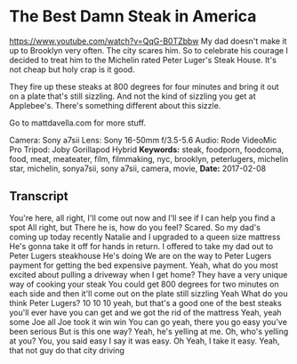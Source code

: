 # The Best Damn Steak in America
https://www.youtube.com/watch?v=QqG-B0TZbbw
My dad doesn't make it up to Brooklyn very often. The city scares him. So to celebrate his courage I decided to treat him to the Michelin rated Peter Luger's Steak House. It's not cheap but holy crap is it good.

They fire up these steaks at 800 degrees for four minutes and bring it out on a plate that's still sizzling. And not the kind of sizzling you get at Applebee's. There's something different about this sizzle.

Go to mattdavella.com for more stuff.

Camera:  Sony a7sii
Lens:  Sony 16-50mm f/3.5-5.6
Audio:  Rode VideoMic Pro
Tripod:  Joby Gorillapod Hybrid
**Keywords:** steak, foodporn, foodcoma, food, meat, meateater, film, filmmaking, nyc, brooklyn, peterlugers, michelin star, michelin, sonya7sii, sony a7sii, camera, movie, 
**Date:** 2017-02-08

## Transcript
 You're here, all right, I'll come out now and I'll see if I can help you find a spot All right, but There he is, how do you feel? Scared. So my dad's coming up today recently Natalie and I upgraded to a queen size mattress He's gonna take it off for hands in return. I offered to take my dad out to Peter Lugers steakhouse He's doing We are on the way to Peter Lugers payment for getting the bed expensive payment. Yeah, what do you most excited about pulling a driveway when I get home? They have a very unique way of cooking your steak You could get 800 degrees for two minutes on each side and then it'll come out on the plate still sizzling Yeah What do you think Peter Lugers? 10 10 10 yeah, but that's a good one of the best steaks you'll ever have you can get and we got the rid of the mattress Yeah, yeah some Joe all Joe took it win win You can go yeah, there you go easy you've been serious But is this one way? Yeah, he's yelling at me. Oh, who's yelling at you? You, you said easy I say it was easy. Oh Yeah, I take it easy. Yeah, that not guy do that city driving
